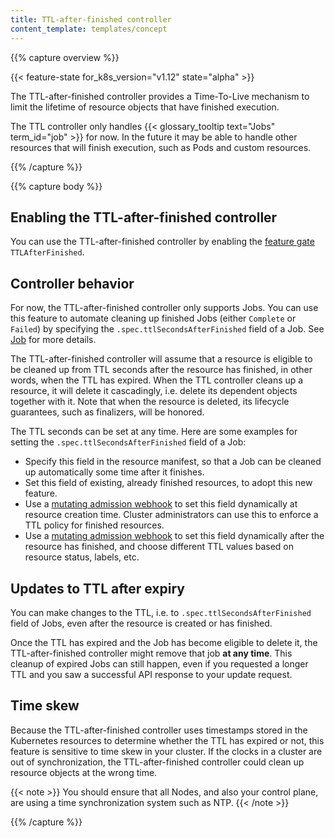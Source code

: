 ```yaml
---
title: TTL-after-finished controller
content_template: templates/concept
---
```


{{% capture overview %}}

{{< feature-state for_k8s_version="v1.12" state="alpha" >}}

The TTL-after-finished controller provides a Time-To-Live mechanism to limit the lifetime of resource
objects that have finished execution.

The TTL controller only handles {{< glossary_tooltip text="Jobs" term_id="job" >}} for now.
In the future it may be able to handle other resources that will finish execution, such as
Pods and custom resources.

{{% /capture %}}


{{% capture body %}}

## Enabling the TTL-after-finished controller

You can use the TTL-after-finished controller by enabling the
[feature gate](/docs/reference/command-line-tools-reference/feature-gates/)
`TTLAfterFinished`.

## Controller behavior

For now, the TTL-after-finished controller only supports Jobs. You can use this feature to automate
cleaning up finished Jobs (either `Complete` or `Failed`) by specifying the
`.spec.ttlSecondsAfterFinished` field of a Job.
See [Job](/docs/concepts/workloads/job/#clean-up-finished-jobs-automatically) for more details.

The TTL-after-finished controller will assume that a resource is eligible to be cleaned up
from TTL seconds after the resource has finished, in other words, when the TTL has expired. When the
TTL controller cleans up a resource, it will delete it cascadingly, i.e. delete
its dependent objects together with it. Note that when the resource is deleted,
its lifecycle guarantees, such as finalizers, will be honored.

The TTL seconds can be set at any time. Here are some examples for setting the
`.spec.ttlSecondsAfterFinished` field of a Job:

* Specify this field in the resource manifest, so that a Job can be cleaned up
  automatically some time after it finishes.
* Set this field of existing, already finished resources, to adopt this new
  feature.
* Use a
  [mutating admission webhook](/docs/reference/access-authn-authz/extensible-admission-controllers/#admission-webhooks)
  to set this field dynamically at resource creation time. Cluster administrators can
  use this to enforce a TTL policy for finished resources.
* Use a
  [mutating admission webhook](/docs/reference/access-authn-authz/extensible-admission-controllers/#admission-webhooks)
  to set this field dynamically after the resource has finished, and choose
  different TTL values based on resource status, labels, etc.


## Updates to TTL after expiry

You can make changes to the TTL, i.e. to `.spec.ttlSecondsAfterFinished` field of Jobs,
even after the resource is created or has finished.

Once the TTL has expired and the Job has become eligible to delete it, the
TTL-after-finished controller might remove that job **at any time**. This cleanup
of expired Jobs can still happen, even if you requested a longer TTL
and you saw a successful API response to your update request.

## Time skew

Because the TTL-after-finished controller uses timestamps stored in the Kubernetes resources to
determine whether the TTL has expired or not, this feature is sensitive to time
skew in your cluster. If the clocks in a cluster are out of synchronization,
the TTL-after-finished controller could clean up resource objects at the wrong time.

{{< note >}}
You should ensure that all Nodes, and also your control plane, are using a time
synchronization system such as NTP.
{{< /note >}}

{{% /capture %}}
